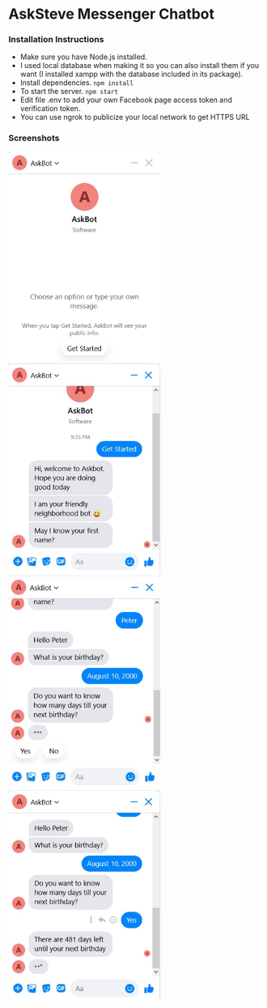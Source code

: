 # AskSteve Messenger Chatbot
### Installation Instructions
- Make sure you have Node.js installed.    
- I used local database when making it so you can also install them if you want (I installed xampp with the database included in its package).
- Install dependencies.
`npm install`
- To start the server.
`npm start`
- Edit file .env to add your own Facebook page access token and verification token.    
- You can use ngrok to publicize your local network to get HTTPS URL

### Screenshots

<img src="screenshots/1.jpg" alt="AskBot" width="300"/>
<img src="screenshots/2.jpg" alt="AskBot" width="300"/>
<img src="screenshots/3.jpg" alt="AskBot" width="300"/>
<img src="screenshots/4.jpg" alt="AskBot" width="300"/>

